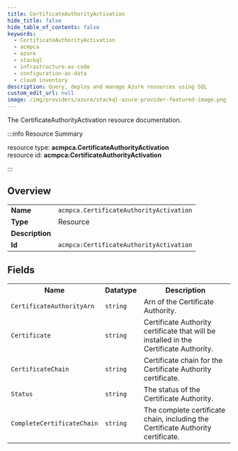 ```yaml
---
title: CertificateAuthorityActivation
hide_title: false
hide_table_of_contents: false
keywords:
  - CertificateAuthorityActivation
  - acmpca
  - azure
  - stackql
  - infrastructure-as-code
  - configuration-as-data
  - cloud inventory
description: Query, deploy and manage Azure resources using SQL
custom_edit_url: null
image: /img/providers/azure/stackql-azure-provider-featured-image.png
---
```

The CertificateAuthorityActivation resource documentation.

:::info Resource Summary

<div class="row">
<div class="providerDocColumn">
<span>resource type:&nbsp;<b>acmpca.CertificateAuthorityActivation</b></span><br />
<span>resource id:&nbsp;<b>acmpca:CertificateAuthorityActivation</b></span><br />
</div>
</div>

:::

## Overview
<table><tbody>
<tr><td><b>Name</b></td><td><code>acmpca.CertificateAuthorityActivation</code></td></tr>
<tr><td><b>Type</b></td><td>Resource</td></tr>
<tr><td><b>Description</b></td><td></td></tr>
<tr><td><b>Id</b></td><td><code>acmpca:CertificateAuthorityActivation</code></td></tr>
</tbody></table>

## Fields
<table><tbody>
<tr><th>Name</th><th>Datatype</th><th>Description</th></tr>
<tr><td><code>CertificateAuthorityArn</code></td><td><code>string</code></td><td>Arn of the Certificate Authority.</td></tr><tr><td><code>Certificate</code></td><td><code>string</code></td><td>Certificate Authority certificate that will be installed in the Certificate Authority.</td></tr><tr><td><code>CertificateChain</code></td><td><code>string</code></td><td>Certificate chain for the Certificate Authority certificate.</td></tr><tr><td><code>Status</code></td><td><code>string</code></td><td>The status of the Certificate Authority.</td></tr><tr><td><code>CompleteCertificateChain</code></td><td><code>string</code></td><td>The complete certificate chain, including the Certificate Authority certificate.</td></tr>
</tbody></table>